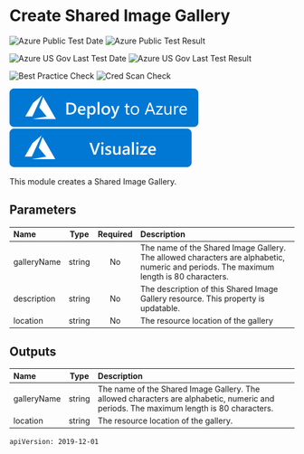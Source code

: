 # Create Shared Image Gallery

![Azure Public Test Date](https://azurequickstartsservice.blob.core.windows.net/badges/modules/Microsoft.Compute/galleries/create/1.0/PublicLastTestDate.svg)
![Azure Public Test Result](https://azurequickstartsservice.blob.core.windows.net/badges/modules/Microsoft.Compute/galleries/create/1.0/PublicDeployment.svg)

![Azure US Gov Last Test Date](https://azurequickstartsservice.blob.core.windows.net/badges/modules/Microsoft.Compute/galleries/create/1.0/FairfaxLastTestDate.svg)
![Azure US Gov Last Test Result](https://azurequickstartsservice.blob.core.windows.net/badges/modules/Microsoft.Compute/galleries/create/1.0/FairfaxDeployment.svg)

![Best Practice Check](https://azurequickstartsservice.blob.core.windows.net/badges/modules/Microsoft.Compute/galleries/create/1.0/BestPracticeResult.svg)
![Cred Scan Check](https://azurequickstartsservice.blob.core.windows.net/badges/modules/Microsoft.Compute/galleries/create/1.0/CredScanResult.svg)

[![Deploy To Azure](https://raw.githubusercontent.com/Azure/azure-quickstart-templates/master/1-CONTRIBUTION-GUIDE/images/deploytoazure.svg?sanitize=true)](https://portal.azure.com/#create/Microsoft.Template/uri/https%3A%2F%2Fraw.githubusercontent.com%2FAzure%2Fazure-quickstart-templates%2Fmaster%2Fmodules/Microsoft.Compute/galleries/create/1.0%2Fazuredeploy.json)  [![Visualize](https://raw.githubusercontent.com/Azure/azure-quickstart-templates/master/1-CONTRIBUTION-GUIDE/images/visualizebutton.svg?sanitize=true)](http://armviz.io/#/?load=https%3A%2F%2Fraw.githubusercontent.com%2FAzure%2Fazure-quickstart-templates%2Fmaster%2Fmodules/Microsoft.Compute/galleries/create/1.0%2Fazuredeploy.json)



This module creates a Shared Image Gallery.

## Parameters

| Name | Type | Required | Description |
| :------------- | :----------: | :----------: | :------------- |
| galleryName | string | No | The name of the Shared Image Gallery. The allowed characters are alphabetic, numeric and periods. The maximum length is 80 characters. |
| description | string | No | The description of this Shared Image Gallery resource. This property is updatable. |
| location | string | No | The resource location of the gallery |

## Outputs

| Name | Type | Description |
| :------------- | :----------: | :------------- |
| galleryName | string | The name of the Shared Image Gallery. The allowed characters are alphabetic, numeric and periods. The maximum length is 80 characters. |
| location | string | The resource location of the gallery. |

```apiVersion: 2019-12-01```


